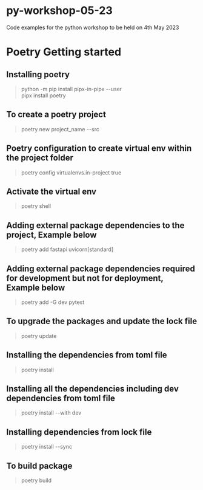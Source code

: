 # py-workshop-05-23
Code examples for the python workshop to be held on 4th May 2023

# Poetry Getting started
## Installing poetry
> python -m pip install pipx-in-pipx --user</br>
> pipx install poetry

## To create a poetry project
> poetry new project_name --src

## Poetry configuration to create virtual env within the project folder
> poetry config virtualenvs.in-project true

## Activate the virtual env
> poetry shell

## Adding external package dependencies to the project, Example below
> poetry add fastapi uvicorn[standard] </br>

## Adding external package dependencies required for development but not for deployment, Example below
> poetry add -G dev pytest

## To upgrade the packages and update the lock file
> poetry update

## Installing the dependencies from toml file
> poetry install

## Installing all the dependencies including dev dependencies from toml file
> poetry install --with dev

## Installing dependencies from lock file
> poetry install --sync

## To build package
> poetry build
